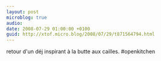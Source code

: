 ```yaml
---
layout: post
microblog: true
audio: 
date: 2008-07-29 01:00:00 +0100
guid: http://xtof.micro.blog/2008/07/29/t871564794.html
---
```

retour d'un déj inspirant à la butte aux cailles. #openkitchen
